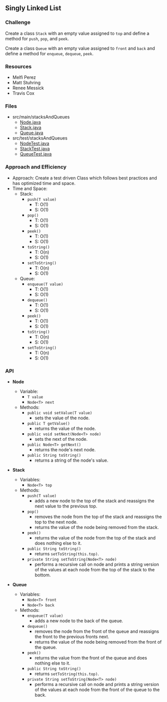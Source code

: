 ## Singly Linked List

### Challenge
Create a class `Stack` with an empty value assigned to `top` and define a method for `push`, `pop`, and `peek`.

Create a class `Queue` with an empty value assigned to `front` and `back` and define a method for `enqueue`, `dequeue`, `peek`.

### Resources
* Melfi Perez
* Matt Stuhring
* Renee Messick
* Travis Cox

### Files
* src/main/stacksAndQueues
  * [Node.java](../code401challenges/src/main/java/stacksAndQueues/Node.java)
  * [Stack.java](../code401challenges/src/main/java/stacksAndQueues/Stack.java)
  * [Queue.java](../code401challenges/src/main/java/stacksAndQueues.Queue.java)
* src/test/stacksAndQueues
  * [NodeTest.java](../code401challenges/src/test/java/stacksAndQueues/NodeTest.java)
  * [StackTest.java](../code401challenges/src/test/java/stacksAndQueues/StackTest.java)
  * [QueueTest.java](../code401challenges/src/test/java/stacksAndQueues/QueueTest.java)

### Approach and Efficiency
* Approach: Create a test driven Class which follows best practices and has optimized time and space.
* Time and Space:
  * Stack:
    * `push(T value)`
      * T: O(1)
      * S: O(1)
    * `pop()`
      * T: O(1)
      * S: O(1)
    * `peek()`
      * T: O(1)
      * S: O(1)
    * `toString()`
      * T: O(n)
      * S: O(1)
    * `setToString()`
      * T: O(n)
      * S: O(1)
  * Queue:
    * `enqueue(T value)`
      * T: O(1)
      * S: O(1)
    * `dequeue()`
      * T: O(1)
      * S: O(1)
    * `peek()`
      * T: O(1)
      * S: O(1)
    * `toString()`
      * T: O(n)
      * S: O(1)
    * `setToString()`
      * T: O(n)
      * S: O(1)


### API
* **Node<T>**
  * Variable:
    * `T value`
    * `Node<T> next`
  * Methods:
    * `public void setValue(T value)`
      * sets the value of the node.
    * `public T getValue()`
      * returns the value of the node.
    * `public void setNext(Node<T> node)`
      * sets the next of the node.
    * `public Node<T> getNext()`
      * returns the node's next node.
    * `public String toString()`
      * returns a string of the node's value.

* **Stack<T>**
  * Variables:
    * `Node<T> top`
  * Methods:
    * `push(T value)`
      * adds a new node to the top of the stack and reassigns the next value to the previous top.
    * `pop()`
      * removes the node from the top of the stack and reassigns the top to the next node.
      * returns the value of the node being removed from the stack.
    * `peek()`
      * returns the value of the node from the top of the stack and does nothing else to it.
    * `public String toString()`
      * returns `setToString(this.top)`.
    * `private String setToString(Node<T> node)`
      * performs a recursive call on node and prints a string version of the values at each node from the top of the stack to the bottom.

* **Queue<T>**
  * Variables:
    * `Node<T> front`
    * `Node<T> back`
  * Methods:
    * `enqueue(T value)`
      * adds a new node to the back of the queue.
    * `dequeue()`
      * removes the node from the front of the queue and reassigns the front to the previous fronts next.
      * returns the value of the node being removed from the front of the queue.
    * `peek()`
      * returns the value from the front of the queue and does nothing else to it.
    * `public String toString()`
      * returns `setToString(this.top)`.
    * `private String setToString(Node<T> node)`
      * performs a recursive call on node and prints a string version of the values at each node from the front of the queue to the back.
